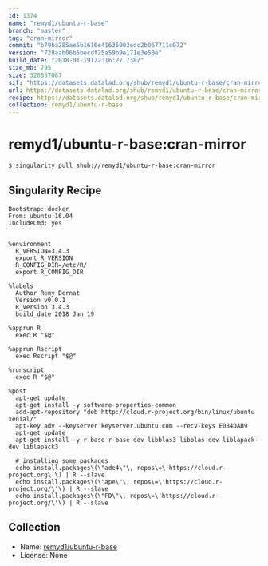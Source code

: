 ```yaml
---
id: 1374
name: "remyd1/ubuntu-r-base"
branch: "master"
tag: "cran-mirror"
commit: "b79ba285ae5b1616e41635003edc2b067711c072"
version: "728aab06b5becdf25a59b9e171e3e50e"
build_date: "2018-01-19T22:16:27.738Z"
size_mb: 795
size: 320557087
sif: "https://datasets.datalad.org/shub/remyd1/ubuntu-r-base/cran-mirror/2018-01-19-b79ba285-728aab06/728aab06b5becdf25a59b9e171e3e50e.simg"
url: https://datasets.datalad.org/shub/remyd1/ubuntu-r-base/cran-mirror/2018-01-19-b79ba285-728aab06/
recipe: https://datasets.datalad.org/shub/remyd1/ubuntu-r-base/cran-mirror/2018-01-19-b79ba285-728aab06/Singularity
collection: remyd1/ubuntu-r-base
---
```


# remyd1/ubuntu-r-base:cran-mirror

```bash
$ singularity pull shub://remyd1/ubuntu-r-base:cran-mirror
```

## Singularity Recipe

```singularity
Bootstrap: docker
From: ubuntu:16.04
IncludeCmd: yes


%environment
  R_VERSION=3.4.3
  export R_VERSION
  R_CONFIG_DIR=/etc/R/
  export R_CONFIG_DIR

%labels
  Author Remy Dernat
  Version v0.0.1
  R_Version 3.4.3
  build_date 2018 Jan 19

%apprun R
  exec R "$@"

%apprun Rscript
  exec Rscript "$@"

%runscript
  exec R "$@"

%post
  apt-get update
  apt-get install -y software-properties-common
  add-apt-repository "deb http://cloud.r-project.org/bin/linux/ubuntu xenial/"
  apt-key adv --keyserver keyserver.ubuntu.com --recv-keys E084DAB9
  apt-get update
  apt-get install -y r-base r-base-dev libblas3 libblas-dev liblapack-dev liblapack3

  # installing some packages
  echo install.packages\(\"ade4\"\, repos\=\'https://cloud.r-project.org\'\) | R --slave
  echo install.packages\(\"ape\"\, repos\=\'https://cloud.r-project.org/\'\) | R --slave
  echo install.packages\(\"FD\"\, repos\=\'https://cloud.r-project.org/\'\) | R --slave
```

## Collection

 - Name: [remyd1/ubuntu-r-base](https://github.com/remyd1/ubuntu-r-base)
 - License: None

